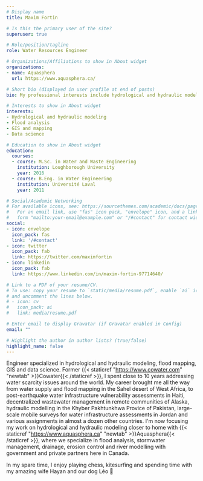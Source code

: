 ```yaml
---
# Display name
title: Maxim Fortin

# Is this the primary user of the site?
superuser: true

# Role/position/tagline
role: Water Resources Engineer

# Organizations/Affiliations to show in About widget
organizations:
- name: Aquasphera
  url: https://www.aquasphera.ca/

# Short bio (displayed in user profile at end of posts)
bio: My professional interests include hydrological and hydraulic modeling, flood analysis, GIS and mapping

# Interests to show in About widget
interests:
- Hydrological and hydraulic modeling
- Flood analysis
- GIS and mapping
- Data science

# Education to show in About widget
education:
  courses:
  - course: M.Sc. in Water and Waste Engineering
    institution: Loughborough University
    year: 2016
  - course: B.Eng. in Water Engineering
    institution: Université Laval
    year: 2011

# Social/Academic Networking
# For available icons, see: https://sourcethemes.com/academic/docs/page-builder/#icons
#   For an email link, use "fas" icon pack, "envelope" icon, and a link in the
#   form "mailto:your-email@example.com" or "/#contact" for contact widget.
social:
- icon: envelope
  icon_pack: fas
  link: '/#contact'
- icon: twitter
  icon_pack: fab
  link: https://twitter.com/maximfortin
- icon: linkedin
  icon_pack: fab
  link: https://www.linkedin.com/in/maxim-fortin-97714640/

# Link to a PDF of your resume/CV.
# To use: copy your resume to `static/media/resume.pdf`, enable `ai` icons in `params.toml`,
# and uncomment the lines below.
# - icon: cv
#   icon_pack: ai
#   link: media/resume.pdf

# Enter email to display Gravatar (if Gravatar enabled in Config)
email: ""

# Highlight the author in author lists? (true/false)
highlight_name: false
---
```


Engineer specialized in hydrological and hydraulic modeling, flood mapping, GIS and data science. Former {{< staticref "https://www.cowater.com" "newtab" >}}Cowater{{< /staticref >}}, I spent close to 10 years addressing water scarcity issues around the world. My career brought me all the way from water supply and flood mapping in the Sahel desert of West Africa, to post-earthquake water infrastructure vulnerability assessments in Haiti, decentralized wastewater management in remote communities of Alaska, hydraulic modelling in the Khyber Pakhtunkhwa Provice of Pakistan, large-scale mobile surveys for water infrastructure assessments in Jordan and various assignments in almost a dozen other countries. I'm now focusing my work on hydrological and hydraulic modeling closer to home with {{< staticref "https://www.aquasphera.ca" "newtab" >}}Aquasphera{{< /staticref >}}, where we specialize in flood analysis, stormwater management, drainage, erosion control and river modelling with government and private partners here in Canada.

In my spare time, I enjoy playing chess, kitesurfing and spending time with my amazing wife Hayan and our dog Léo 🐶
